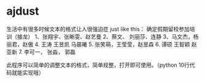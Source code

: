 # ajdust
生活中有很多时候文本的格式让人很强迫症
just like this：
确定假期留校参加培训（接龙）
1、张翔宇、张晰雯、赵艺曼
2、蔡文、   刘丽莎、连静
3、马文杰，杨丽君，赵傲
4.  王涛       王昱凯   马晨曦
5.  张笑萌，王莹莹，赵昱森
6.  谭硕       王智颖   赵亚新
7.  李可一， 张淼，  郭磊

此程序可以简单的调整文本的格式，简单规整，打开即可使用。（python 10行代码就能实现哦）
